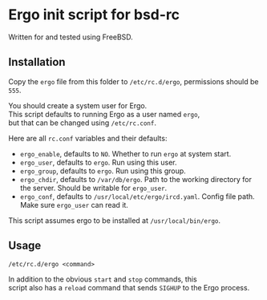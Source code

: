 Ergo init script for bsd-rc
===

Written for and tested using FreeBSD.

## Installation
Copy the `ergo` file from this folder to `/etc/rc.d/ergo`,
permissions should be `555`.

You should create a system user for Ergo.  
This script defaults to running Ergo as a user named `ergo`,  
but that can be changed using `/etc/rc.conf`.

Here are all `rc.conf` variables and their defaults:
- `ergo_enable`, defaults to `NO`. Whether to run `ergo` at system start.
- `ergo_user`, defaults to `ergo`. Run using this user.
- `ergo_group`, defaults to `ergo`. Run using this group.
- `ergo_chdir`, defaults to `/var/db/ergo`. Path to the working directory for the server. Should be writable for `ergo_user`.
- `ergo_conf`, defaults to `/usr/local/etc/ergo/ircd.yaml`. Config file path. Make sure `ergo_user` can read it.

This script assumes ergo to be installed at `/usr/local/bin/ergo`.

## Usage

```shell
/etc/rc.d/ergo <command>
```
In addition to the obvious `start` and `stop` commands, this  
script also has a `reload` command that sends `SIGHUP` to the Ergo process.
